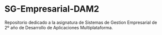 # SG-Empresarial-DAM2
Repositorio dedicado a la asignatura de Sistemas de Gestion Empresarial de 2º año de Desarrollo de Aplicaciones Multiplataforma.
